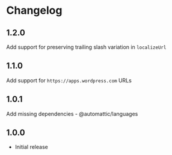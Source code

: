 # Changelog

## 1.2.0

Add support for preserving trailing slash variation in `localizeUrl`

## 1.1.0

Add support for `https://apps.wordpress.com` URLs

## 1.0.1

Add missing dependencies - @automattic/languages

## 1.0.0

- Initial release
